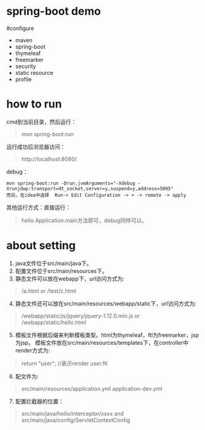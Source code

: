 spring-boot demo
===============

#configure
- maven
- spring-boot
- thymeleaf
- freemarker
- security
- static resource
- profile

# how to run
cmd到当前目录，然后运行：
> mvn spring-boot:run   

运行成功后浏览器访问：
> http://localhost:8080/

debug：
```
mvn spring-boot:run -Drun.jvmArguments="-Xdebug -Xrunjdwp:transport=dt_socket,server=y,suspend=y,address=5005"
而后，在idea中选择  Run-> Edit Configuration -> + -> remote -> apply
```

其他运行方式：直接运行：
> hello.Application.main方法即可，debug同样可以。



# about setting
1. java文件位于src/main/java下。
2. 配置文件位于src/main/resources下。
3. 静态文件可以放在webapp下，url访问方式为:    
> /a.html   or  /test/c.html   

4. 静态文件还可以放在src/main/resources/webapp/static下，url访问方式为:   
> /webapp/static/js/jquery/jquery-1.12.0.min.js   or  /webapp/static/hello.html   

5. 模板文件根据后缀来判断模板类型。html为thymeleaf，ftl为freemarker，jsp为jsp。
模板文件放在src/main/resources/templates下，在controller中render方式为:    
> return "user";  //表示render user.ftl    

6. 配文件为:    
>  src/main/resources/application.yml application-dev.yml   

7. 配置拦截器的位置：
> src/main/java/hello/interceptor/xxxx   and  src/main/java/config/ServletContextConfig





   
   

